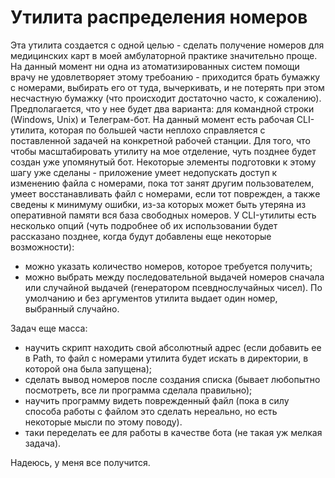 # Утилита распределения номеров 
Эта утилита создается с одной целью - сделать получение номеров для медицинских карт в моей амбулаторной практике значительно проще. На данный момент ни одна из атоматизированных систем помощи врачу не удовлетворяет этому требоанию - приходится брать бумажку с номерами, выбирать его от туда, вычеркивать, и не потерять при этом несчастную бумажку (что происходит достаточно часто, к сожалению). 
Предполагается, что у нее будет два варианта: для командной строки (Windows, Unix) и Телеграм-бот. На данный момент есть рабочая CLI-утилита, которая по большей части неплохо справляется с поставленной задачей на конкретной рабочей станции. Для того, что чтобы масштабировать утилиту на мое отделение, чуть позднее будет создан уже упомянутый бот. Некоторые элементы подготовки к этому шагу уже сделаны - приложение умеет недопускать доступ к изменению файла с номерами, пока тот занят другим пользователем, умеет восстанавливать файл с номерами, если тот поврежден, а также сведены к минимуму ошибки, из-за которых может быть утеряна из оперативной памяти вся база свободных номеров. 
У CLI-утилиты есть несколько опций (чуть подробнее об их использовании будет рассказано позднее, когда будут добавлены еще некоторые возможности): 
- можно указать количество номеров, которое требуется получить;
- можно выбрать между последовательной выдачей номеров сначала или случайной выдачей (генератором псевднослучайных чисел). 
По умолчанию и без аргументов утилита выдает один номер, выбранный случайно. 

Задач еще масса: 
- научить скрипт находить свой абсолютный адрес (если добавить ее в Path, то файл с номерами утилита будет искать в директории, в которой она была запущена);
- сделать вывод номеров после создания списка (бывает любопытно посмотреть, все ли программа сделала правильно);
- научить программу видеть поврежденный файл (пока в силу способа работы с файлом это сделать нереально, но есть некоторые мысли по этому поводу). 
- таки переделать ее для работы в качестве бота (не такая уж мелкая задача).

Надеюсь, у меня все получится. 

